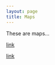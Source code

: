 ```yaml
---
layout: page
title: Maps
--- 
```


These are maps...

<a href="test.html">link</a>

<a href="test2.html">link</a>
